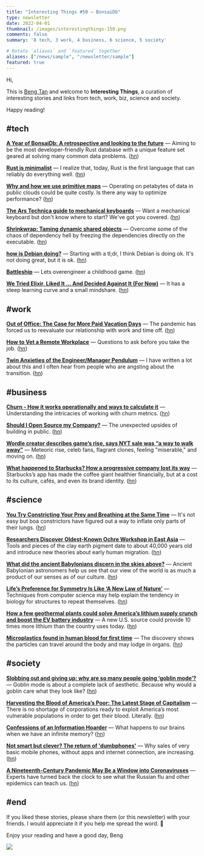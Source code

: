 ```yaml
---
title: "Interesting Things #50 — BonsaiDb"
type: newsletter
date: 2022-04-01
thumbnail: /images/interestingthings-150.png
comments: false
summary: '8 tech, 3 work, 4 business, 6 science, 5 society'

# Rotate `aliases` and `featured` together
aliases: ["/news/sample", "/newsletter/sample"]
featured: true
---
```


Hi,

This is [Beng Tan](https://bengtan.com/about/) and welcome to **Interesting Things**, a curation of interesting stories and links from tech, work, biz, science and society.

Happy reading!


## #tech

**[A Year of BonsaiDb: A retrospective and looking to the future](https://bonsaidb.io/blog/one-year-anniversary/?utm_source=bengtan.com/interesting-things/050)** — Aiming to be the most developer-friendly Rust database with a unique feature set geared at solving many common data problems. ([hn](https://news.ycombinator.com/item?id=30800272))

**[Rust is minimalist](https://kerkour.com/rust-is-minimalist?utm_source=bengtan.com/interesting-things/050)** — I realize that, today, Rust is the first language that can reliably do everything well. ([hn](https://news.ycombinator.com/item?id=30780990))

**[Why and how we use primitive maps](https://tech.trivago.com/post/2022-03-09-why-and-how-we-use-primitive-maps/?utm_source=bengtan.com/interesting-things/050)** — Operating on petabytes of data in public clouds could be quite costly. Is there any way to optimize performance? ([hn](https://news.ycombinator.com/item?id=30799818))

**[The Ars Technica guide to mechanical keyboards](https://arstechnica.com/gadgets/2022/03/the-ars-technica-guide-to-mechanical-keyboards/?utm_source=bengtan.com/interesting-things/050)** — Want a mechanical keyboard but don't know where to start? We've got you covered. ([hn](https://news.ycombinator.com/item?id=30803338))

**[Shrinkwrap: Taming dynamic shared objects](https://fzakaria.com/2022/03/14/shrinkwrap-taming-dynamic-shared-objects.html?utm_source=bengtan.com/interesting-things/050)** — Overcome some of the chaos of dependency hell by freezing the dependencies directly on the executable. ([hn](https://news.ycombinator.com/item?id=30798569))

**[how is Debian doing?](https://lists.debian.org/debian-vote/2022/03/msg00214.html?utm_source=bengtan.com/interesting-things/050)** — Starting with a tl;dr, I think Debian is doing ok. It's not doing great, but it is ok. ([hn](https://news.ycombinator.com/item?id=30809491))

**[Battleship](https://www.nulliq.dev/posts/battleship/?utm_source=bengtan.com/interesting-things/050)** — Lets overengineer a childhood game. ([hn](https://news.ycombinator.com/item?id=30803571))

**[We Tried Elixir, Liked It … And Decided Against It (For Now)](https://medium.com/workpath-thewaywework/we-tried-elixir-liked-it-and-decided-against-it-for-now-a749667f5885?utm_source=bengtan.com/interesting-things/050)** — It has a steep learning curve and a small mindshare. ([hn](https://news.ycombinator.com/item?id=30800427))


## #work

**[Out of Office: The Case for More Paid Vacation Days](https://thewalrus.ca/canada-vacation-days/?utm_source=bengtan.com/interesting-things/050)** — The pandemic has forced us to reevaluate our relationship with work and time off. ([hn](https://news.ycombinator.com/item?id=30822991))

**[How to Vet a Remote Workplace](https://hbr.org/2022/03/how-to-vet-a-remote-workplace?utm_source=bengtan.com/interesting-things/050)** — Questions to ask before you take the job. ([hn](https://news.ycombinator.com/item?id=30808306))

**[Twin Anxieties of the Engineer/Manager Pendulum](https://charity.wtf/2022/03/24/twin-anxieties-of-the-engineer-manager-pendulum/?utm_source=bengtan.com/interesting-things/050)** — I have written a lot about this and I often hear from people who are angsting about the transition. ([hn](https://news.ycombinator.com/item?id=30792085))


## #business

**[Churn - How it works operationally and ways to calculate it](https://www.causal.app/blog/churn-how-it-works-operationally-and-ways-to-calculate-it?utm_source=bengtan.com/interesting-things/050)** — Understanding the intricacies of working with churn metrics. ([hn](https://news.ycombinator.com/item?id=30802000))

**[Should I Open Source my Company?](https://supabase.com/blog/2022/03/25/should-i-open-source-my-company?utm_source=bengtan.com/interesting-things/050)** — The unexpected upsides of building in public. ([hn](https://news.ycombinator.com/item?id=30806415))

**[Wordle creator describes game’s rise, says NYT sale was “a way to walk away”](https://arstechnica.com/gaming/2022/03/wordle-creator-describes-games-rise-says-nyt-sale-was-a-way-to-walk-away/?utm_source=bengtan.com/interesting-things/050)** — Meteoric rise, celeb fans, flagrant clones, feeling "miserable," and moving on. ([hn](https://news.ycombinator.com/item?id=30818429))

**[What happened to Starbucks? How a progressive company lost its way](https://www.fastcompany.com/90732166/what-happened-to-starbucks-how-a-progressive-company-lost-its-way?utm_source=bengtan.com/interesting-things/050)** — Starbucks’s app has made the coffee giant healthier financially, but at a cost to its culture, cafés, and even its brand identity. ([hn](https://news.ycombinator.com/item?id=30711777))


## #science

**[You Try Constricting Your Prey and Breathing at the Same Time](https://www.theatlantic.com/science/archive/2022/03/how-boa-constrictor-snakes-eat-prey/627607/?utm_source=bengtan.com/interesting-things/050)** — It's not easy but boa constrictors have figured out a way to inflate only parts of their lungs. ([hn](https://news.ycombinator.com/item?id=30802508))

**[Researchers Discover Oldest-Known Ochre Workshop in East Asia](https://www.smithsonianmag.com/smart-news/researchers-discover-oldest-known-ochre-workshop-in-east-asia-180979776/?utm_source=bengtan.com/interesting-things/050)** — Tools and pieces of the clay earth pigment date to about 40,000 years old and introduce new theories about early human migration. ([hn](https://news.ycombinator.com/item?id=30798690))

**[What did the ancient Babylonians discern in the skies above?](https://psyche.co/ideas/what-did-the-ancient-babylonians-discern-in-the-skies-above?utm_source=bengtan.com/interesting-things/050)** — Ancient Babylonian astronomers help us see that our view of the world is as much a product of our senses as of our culture. ([hn](https://news.ycombinator.com/item?id=30809588))

**[Life’s Preference for Symmetry Is Like ‘A New Law of Nature’](https://www.nytimes.com/2022/03/24/science/symmetry-biology-evolution.html?utm_source=bengtan.com/interesting-things/050)** — Techniques from computer science may help explain the tendency in biology for structures to repeat themselves. ([hn](https://news.ycombinator.com/item?id=30807474))

**[How a few geothermal plants could solve America’s lithium supply crunch and boost the EV battery industry](https://theconversation.com/how-a-few-geothermal-plants-could-solve-americas-lithium-supply-crunch-and-boost-the-ev-battery-industry-179465?utm_source=bengtan.com/interesting-things/050)** — A new U.S. source could provide 10 times more lithium than the country uses today. ([hn](https://news.ycombinator.com/item?id=30771838))

**[Microplastics found in human blood for first time](https://www.theguardian.com/environment/2022/mar/24/microplastics-found-in-human-blood-for-first-time?utm_source=bengtan.com/interesting-things/050)** — The discovery shows the particles can travel around the body and may lodge in organs. ([hn](https://news.ycombinator.com/item?id=30788379))


## #society

**[Slobbing out and giving up: why are so many people going ‘goblin mode’?](https://www.theguardian.com/technology/2022/mar/14/slobbing-out-and-giving-up-why-are-so-many-people-going-goblin-mode?utm_source=bengtan.com/interesting-things/050)** — Goblin mode is about a complete lack of aesthetic. Because why would a goblin care what they look like? ([hn](https://news.ycombinator.com/item?id=30810046))

**[Harvesting the Blood of America’s Poor: The Latest Stage of Capitalism](https://www.mintpressnews.com/harvesting-blood-americas-poor-late-stage-capitalism/263175/?utm_source=bengtan.com/interesting-things/050)** — There is no shortage of corporations ready to exploit America’s most vulnerable populations in order to get their blood. Literally. ([hn](https://news.ycombinator.com/item?id=30808205))

**[Confessions of an Information Hoarder](https://newsletters.theatlantic.com/galaxy-brain/623d45efdc551a00208acf88/data-hoarding-google-health-effect/?utm_source=bengtan.com/interesting-things/050)** — What happens to our brains when we have an infinite memory? ([hn](https://news.ycombinator.com/item?id=30802992))

**[Not smart but clever? The return of 'dumbphones'](https://www.bbc.com/news/business-60763168?utm_source=bengtan.com/interesting-things/050)** — Why sales of very basic mobile phones, without apps and internet connection, are increasing. ([hn](https://news.ycombinator.com/item?id=30799220))

**[A Nineteenth-Century Pandemic May Be a Window into Coronaviruses](https://thewalrus.ca/invisible-siege/?utm_source=bengtan.com/interesting-things/050)** — Experts have turned back the clock to see what the Russian flu and other epidemics can teach us. ([hn](https://news.ycombinator.com/item?id=30809159))


## #end

If you liked these stories, please share them (or this newsletter) with your friends. I would appreciate it if you help me spread the word. 🙏

Enjoy your reading and have a good day,
Beng

![](https://bengtan.com/images/portrait-40.png)

